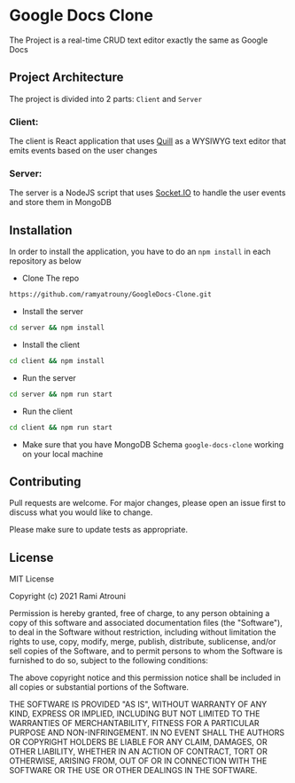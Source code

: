 # Google Docs Clone

The Project is a real-time CRUD text editor exactly the same as Google Docs

## Project Architecture

The project is divided into 2 parts: `Client` and `Server`

### Client:
The client is React application that uses [Quill](https://www.npmjs.com/package/quill) as a WYSIWYG text editor that emits events based on the user changes

### Server:
The server is a NodeJS script that uses [Socket.IO](https://socket.io/) to handle the user events and store them in MongoDB


## Installation 

In order to install the application, you have to do an `npm install` in each repository as below
* Clone The repo
```bash
https://github.com/ramyatrouny/GoogleDocs-Clone.git
```
* Install the server
```bash
cd server && npm install 
```
* Install the client
```bash
cd client && npm install
```
* Run the server
```bash
cd server && npm run start
```
* Run the client
```bash
cd client && npm run start
```
* Make sure that you have MongoDB Schema `google-docs-clone` working on your local machine


## Contributing
Pull requests are welcome. For major changes, please open an issue first to discuss what you would like to change.

Please make sure to update tests as appropriate.

## License
MIT License

Copyright (c) 2021 Rami Atrouni

Permission is hereby granted, free of charge, to any person obtaining a copy
of this software and associated documentation files (the "Software"), to deal
in the Software without restriction, including without limitation the rights
to use, copy, modify, merge, publish, distribute, sublicense, and/or sell
copies of the Software, and to permit persons to whom the Software is
furnished to do so, subject to the following conditions:

The above copyright notice and this permission notice shall be included in all
copies or substantial portions of the Software.

THE SOFTWARE IS PROVIDED "AS IS", WITHOUT WARRANTY OF ANY KIND, EXPRESS OR
IMPLIED, INCLUDING BUT NOT LIMITED TO THE WARRANTIES OF MERCHANTABILITY,
FITNESS FOR A PARTICULAR PURPOSE AND NON-INFRINGEMENT. IN NO EVENT SHALL THE
AUTHORS OR COPYRIGHT HOLDERS BE LIABLE FOR ANY CLAIM, DAMAGES, OR OTHER
LIABILITY, WHETHER IN AN ACTION OF CONTRACT, TORT OR OTHERWISE, ARISING FROM,
OUT OF OR IN CONNECTION WITH THE SOFTWARE OR THE USE OR OTHER DEALINGS IN THE
SOFTWARE.